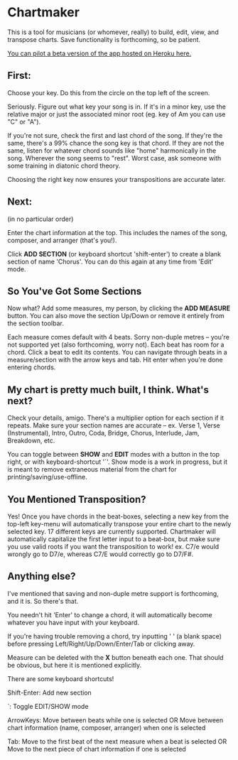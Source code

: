 <h1> Chartmaker </h1>

This is a tool for musicians (or whomever, really) to build, edit, view, and transpose charts. Save functionality is forthcoming, so be patient.

[You can pilot a beta version of the app hosted on Heroku here.](https://chart-maker.herokuapp.com)

<h2> First: </h2>

Choose your key. Do this from the circle on the top left of the screen.

Seriously. Figure out what key your song is in. If it's in a minor key, use the relative major or just the associated minor root (eg. key of Am you can use "C" or "A"). 

If you're not sure, check the first and last chord of the song. If they're the same, there's a 99% chance the song key is that chord. If they are not the same, listen for whatever chord sounds like "home" harmonically in the song. Wherever the song seems to "rest". Worst case, ask someone with some training in diatonic chord theory.

Choosing the right key now ensures your transpositions are accurate later.

<h2> Next: </h2>
(in no particular order)

Enter the chart information at the top. This includes the names of the song, composer, and arranger (that's you!).

Click **ADD SECTION** (or keyboard shortcut 'shift-enter') to create a blank section of name 'Chorus'. You can do this again at any time from 'Edit' mode.

<h2> So You've Got Some Sections </h2>

Now what? Add some measures, my person, by clicking the **ADD MEASURE** button. You can also move the section Up/Down or remove it entirely from the section toolbar.

Each measure comes default with 4 beats. Sorry non-duple metres – you're not supported yet (also forthcoming, worry not). Each beat has room for a chord. Click a beat to edit its contents. You can navigate through beats in a measure/section with the arrow keys and tab. Hit enter when you're done entering chords.

<h2> My chart is pretty much built, I think. What's next? </h2>

Check your details, amigo. There's a multiplier option for each section if it repeats. Make sure your section names are accurate – ex. Verse 1, Verse (Instrumental), Intro, Outro, Coda, Bridge, Chorus, Interlude, Jam, Breakdown, etc.

You can toggle between **SHOW** and **EDIT** modes with a button in the top right, or with keyboard-shortcut '`'. Show mode is  a work in progress, but it is meant to remove extraneous material from the chart for printing/saving/use-offline.

<h2> You Mentioned Transposition? </h2>

Yes! Once you have chords in the beat-boxes, selecting a new key from the top-left key-menu will automatically transpose your entire chart to the newly selected key. 17 different keys are currently supported. Chartmaker will automatically capitalize the first letter input to a beat-box, but make sure you use valid roots if you want the transposition to work! ex. C7/e would wrongly go to D7/e, whereas C7/E would correctly go to D7/F#.

<h2> Anything else? </h2>

I've mentioned that saving and non-duple metre support is forthcoming, and it is. So there's that.

You needn't hit 'Enter' to change a chord, it will automatically become whatever you have input with your keyboard.

If you're having trouble removing a chord, try inputting ' ' (a blank space) before pressing Left/Right/Up/Down/Enter/Tab or clicking away.

Measure can be deleted with the **X** button beneath each one. That should be obvious, but here it is mentioned explicitly.

There are some keyboard shortcuts!

Shift-Enter: 	Add new section

`: 				Toggle EDIT/SHOW mode

ArrowKeys:		Move between beats while one is selected OR
				Move between chart information (name, composer, arranger) when one is selected

Tab:			Move to the first beat of the next measure when a beat is selected OR
					Move to the next piece of chart information if one is selected

<!-- <h2> Demo </h2>

Let's do a quick example with Santeria by Sublime. I think it was written in E so I'm going to write it in E. If it turns out I'm wrong (or some horn player in a cover-band can't stomach the key), the chart is always transposable!

![alt text](https://github.com/BenGoldstein88/redux-chartmaker/blob/master/src/assets/images/chartdemo.gif) -->

